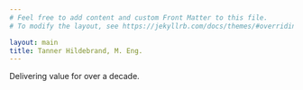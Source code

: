 ```yaml
---
# Feel free to add content and custom Front Matter to this file.
# To modify the layout, see https://jekyllrb.com/docs/themes/#overriding-theme-defaults

layout: main
title: Tanner Hildebrand, M. Eng.
---
```

Delivering value for over a decade.